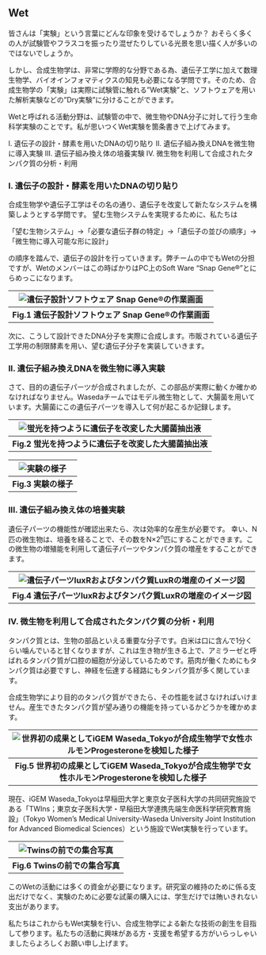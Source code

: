 ## Wet
皆さんは「実験」という言葉にどんな印象を受けるでしょうか？ 
おそらく多くの人が試験管やフラスコを振ったり混ぜたりしている光景を思い描く人が多いのではないでしょうか。 

しかし、合成生物学は、非常に学際的な分野である為、遺伝子工学に加えて数理生物学、バイオインフォマティクスの知見も必要になる学問です。そのため、合成生物学の「実験」は実際に試験管に触れる”Wet実験”と、ソフトウェアを用いた解析実験などの”Dry実験”に分けることができます。 

Wetと呼ばれる活動分野は、試験管の中で、微生物やDNA分子に対して行う生命科学実験のことです。私が思いつくWet実験を箇条書きで上げてみます。 

I. 遺伝子の設計・酵素を用いたDNAの切り貼り 
II. 遺伝子組み換えDNAを微生物に導入実験 
III. 遺伝子組み換え体の培養実験 
IV. 微生物を利用して合成されたタンパク質の分析・利用 

### I. 遺伝子の設計・酵素を用いたDNAの切り貼り 

合成生物学や遺伝子工学はその名の通り、遺伝子を改変して新たなシステムを構築しようとする学問です。 望む生物システムを実現するために、私たちは 

「望む生物システム」→「必要な遺伝子群の特定」→「遺伝子の並びの順序」→「微生物に導入可能な形に設計」 

の順序を踏んで、遺伝子の設計を行っていきます。弊チームの中でもWetの分担ですが、Wetのメンバーはこの時ばかりはPC上のSoft Ware “Snap Gene®”とにらめっこになります。 


|![遺伝子設計ソフトウェア Snap Gene®の作業画面](https://res.cloudinary.com/bishopfunc/image/upload/v1679476479/igemwaseda/wet-1_el4j7k.png)|
|:--:|
|<b>Fig.1 遺伝子設計ソフトウェア Snap Gene®の作業画面</b>|


次に、こうして設計できたDNA分子を実際に合成します。市販されている遺伝子工学用の制限酵素を用い、望む遺伝子分子を実装していきます。 

### II. 遺伝子組み換えDNAを微生物に導入実験 
さて、目的の遺伝子パーツが合成されましたが、この部品が実際に動くか確かめなければなりません。Wasedaチームではモデル微生物として、大腸菌を用いています。大腸菌にこの遺伝子パーツを導入して何が起こるか記録します。 

|![蛍光を持つように遺伝子を改変した大腸菌抽出液 ](https://res.cloudinary.com/bishopfunc/image/upload/v1679476479/igemwaseda/wet-2_wc8rsk.png)|
|:--:|
|<b>Fig.2 蛍光を持つように遺伝子を改変した大腸菌抽出液</b>|

![実験の様子](https://res.cloudinary.com/bishopfunc/image/upload/v1679476473/igemwaseda/wet-3_irtjfq.png)|
|:--:|
|<b>Fig.3 実験の様子</b>|

### III. 遺伝子組み換え体の培養実験 

遺伝子パーツの機能性が確認出来たら、次は効率的な産生が必要です。 
幸い、N匹の微生物は、培養を経ることで、その数をN×2<sup>n</sup>匹にすることができます。この微生物の増殖能を利用して遺伝子パーツやタンパク質の増産をすることができます。 

|![遺伝子パーツluxRおよびタンパク質LuxRの増産のイメージ図](https://res.cloudinary.com/bishopfunc/image/upload/v1679476478/igemwaseda/wet-4_uefict.png)|
|:--:|
|<b>Fig.4 遺伝子パーツluxRおよびタンパク質LuxRの増産のイメージ図</b>|

### IV. 微生物を利用して合成されたタンパク質の分析・利用 
 
タンパク質とは、生物の部品といえる重要な分子です。白米は口に含んで1分くらい噛んでいると甘くなりますが、これは生き物が生きる上で、アミラーゼと呼ばれるタンパク質が口腔の細胞が分泌しているためです。筋肉が働くためにもタンパク質は必要ですし、神経を伝達する経路にもタンパク質が多く関しています。 

合成生物学により目的のタンパク質ができたら、その性能を試さなければいけません。産生できたタンパク質が望み通りの機能を持っているかどうかを確かめます。 

|![世界初の成果としてiGEM Waseda_Tokyoが合成生物学で女性ホルモンProgesteroneを検知した様子](https://res.cloudinary.com/bishopfunc/image/upload/v1679476478/igemwaseda/wet-5_g2jml4.png)|
|:--:|
|<b>Fig.5 世界初の成果としてiGEM Waseda_Tokyoが合成生物学で女性ホルモンProgesteroneを検知した様子</b>|



現在、iGEM Waseda_Tokyoは早稲田大学と東京女子医科大学の共同研究施設である「TWIns；東京女子医科大学・早稲田大学連携先端生命医科学研究教育施設」（Tokyo Women’s Medical University-Waseda University Joint Institution for Advanced Biomedical Sciences）という施設でWet実験を行っています。 

|![Twinsの前での集合写真](https://res.cloudinary.com/bishopfunc/image/upload/v1679476479/igemwaseda/wet-6_iflifw.jpg)|
|:--:|
|<b>Fig.6 Twinsの前での集合写真</b>|

このWetの活動には多くの資金が必要になります。研究室の維持のために係る支出だけでなく、実験のために必要な試薬の購入には、学生だけでは賄いきれない支出があります。 

私たちはこれからもWet実験を行い、合成生物学による新たな技術の創生を目指して参ります。私たちの活動に興味がある方・支援を希望する方がいらっしゃいましたらよろしくお願い申し上げます。 